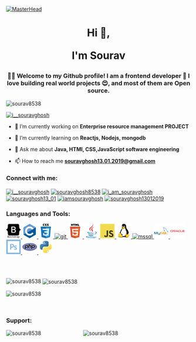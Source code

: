 [![MasterHead](https://media.geeksforgeeks.org/wp-content/cdn-uploads/20220416200936/Top-10-Front-End-Developer-Skills-That-You-Need-in-2022.png)](https://rishavchanda.io)
<h1 align="center">Hi 👋,<p> I'm Sourav</p> </h1>
<h3 align="center">🙏🏻 Welcome to my Github profile!
I am a frontend developer 🚀 I love building real world projects 😍, and most of them are Open source.</h3>

<p align="left"> <img src="https://komarev.com/ghpvc/?username=sourav8538&label=Profile%20views&color=0e75b6&style=flat" alt="sourav8538" /> </p>

<p align="left"> <a href="https://twitter.com/i__souravghosh" target="blank"><img src="https://img.shields.io/twitter/follow/i__souravghosh?logo=twitter&style=for-the-badge" alt="i__souravghosh" /></a> </p>

- 🔭 I’m currently working on  **Enterprise resource management PROJECT**

- 🌱 I’m currently learning  on **Reactjs, Nodejs, mongodb**

- 💬 Ask me about   **Java, HTMl, CSS,JavaScript software engineering**

- 📫 How to reach me **souravghosh13.01.2019@gmail.com**

<h3 align="left">Connect with me:</h3>
<p align="left">
<a href="https://twitter.com/i__souravghosh" target="blank"><img align="center" src="https://raw.githubusercontent.com/rahuldkjain/github-profile-readme-generator/master/src/images/icons/Social/twitter.svg" alt="i__souravghosh" height="30" width="40" /></a>
<a href="https://linkedin.com/in/souravghosh8538" target="blank"><img align="center" src="https://raw.githubusercontent.com/rahuldkjain/github-profile-readme-generator/master/src/images/icons/Social/linked-in-alt.svg" alt="souravghosh8538" height="30" width="40" /></a>
<a href="https://instagram.com/i_am_souravghosh" target="blank"><img align="center" src="https://raw.githubusercontent.com/rahuldkjain/github-profile-readme-generator/master/src/images/icons/Social/instagram.svg" alt="i_am_souravghosh" height="30" width="40" /></a>
<a href="https://www.hackerrank.com/souravghosh13_01" target="blank"><img align="center" src="https://raw.githubusercontent.com/rahuldkjain/github-profile-readme-generator/master/src/images/icons/Social/hackerrank.svg" alt="souravghosh13_01" height="30" width="40" /></a>
<a href="https://www.leetcode.com/iamsouravghosh" target="blank"><img align="center" src="https://raw.githubusercontent.com/rahuldkjain/github-profile-readme-generator/master/src/images/icons/Social/leet-code.svg" alt="iamsouravghosh" height="30" width="40" /></a>
<a href="https://auth.geeksforgeeks.org/user/souravghosh13012019" target="blank"><img align="center" src="https://raw.githubusercontent.com/rahuldkjain/github-profile-readme-generator/master/src/images/icons/Social/geeks-for-geeks.svg" alt="souravghosh13012019" height="30" width="40" /></a>
</p>

<h3 align="left">Languages and Tools:</h3>
<p align="left"> <a href="https://getbootstrap.com" target="_blank" rel="noreferrer"> <img src="https://raw.githubusercontent.com/devicons/devicon/master/icons/bootstrap/bootstrap-plain-wordmark.svg" alt="bootstrap" width="40" height="40"/> </a> <a href="https://www.cprogramming.com/" target="_blank" rel="noreferrer"> <img src="https://raw.githubusercontent.com/devicons/devicon/master/icons/c/c-original.svg" alt="c" width="40" height="40"/> </a> <a href="https://www.w3schools.com/css/" target="_blank" rel="noreferrer"> <img src="https://raw.githubusercontent.com/devicons/devicon/master/icons/css3/css3-original-wordmark.svg" alt="css3" width="40" height="40"/> </a> <a href="https://git-scm.com/" target="_blank" rel="noreferrer"> <img src="https://www.vectorlogo.zone/logos/git-scm/git-scm-icon.svg" alt="git" width="40" height="40"/> </a> <a href="https://www.w3.org/html/" target="_blank" rel="noreferrer"> <img src="https://raw.githubusercontent.com/devicons/devicon/master/icons/html5/html5-original-wordmark.svg" alt="html5" width="40" height="40"/> </a> <a href="https://www.java.com" target="_blank" rel="noreferrer"> <img src="https://raw.githubusercontent.com/devicons/devicon/master/icons/java/java-original.svg" alt="java" width="40" height="40"/> </a> <a href="https://developer.mozilla.org/en-US/docs/Web/JavaScript" target="_blank" rel="noreferrer"> <img src="https://raw.githubusercontent.com/devicons/devicon/master/icons/javascript/javascript-original.svg" alt="javascript" width="40" height="40"/> </a> <a href="https://www.linux.org/" target="_blank" rel="noreferrer"> <img src="https://raw.githubusercontent.com/devicons/devicon/master/icons/linux/linux-original.svg" alt="linux" width="40" height="40"/> </a> <a href="https://www.microsoft.com/en-us/sql-server" target="_blank" rel="noreferrer"> <img src="https://www.svgrepo.com/show/303229/microsoft-sql-server-logo.svg" alt="mssql" width="40" height="40"/> </a> <a href="https://www.mysql.com/" target="_blank" rel="noreferrer"> <img src="https://raw.githubusercontent.com/devicons/devicon/master/icons/mysql/mysql-original-wordmark.svg" alt="mysql" width="40" height="40"/> </a> <a href="https://www.oracle.com/" target="_blank" rel="noreferrer"> <img src="https://raw.githubusercontent.com/devicons/devicon/master/icons/oracle/oracle-original.svg" alt="oracle" width="40" height="40"/> </a> <a href="https://www.photoshop.com/en" target="_blank" rel="noreferrer"> <img src="https://raw.githubusercontent.com/devicons/devicon/master/icons/photoshop/photoshop-line.svg" alt="photoshop" width="40" height="40"/> </a> <a href="https://www.php.net" target="_blank" rel="noreferrer"> <img src="https://raw.githubusercontent.com/devicons/devicon/master/icons/php/php-original.svg" alt="php" width="40" height="40"/> </a> <a href="https://www.python.org" target="_blank" rel="noreferrer"> <img src="https://raw.githubusercontent.com/devicons/devicon/master/icons/python/python-original.svg" alt="python" width="40" height="40"/> </a> </p>

<br><br>

<p><img align="left" src="https://github-readme-stats.vercel.app/api/top-langs?username=sourav8538&show_icons=true&locale=en&layout=compact" alt="sourav8538" /></p>

<p>&nbsp;<img align="center" src="https://github-readme-stats.vercel.app/api?username=sourav8538&show_icons=true&locale=en" alt="sourav8538" /></p>

<p><img align="center" src="https://github-readme-streak-stats.herokuapp.com/?user=sourav8538&" alt="sourav8538" /></p>
<br>
<h3 align="left">Support:</h3>
<p><a href="https://www.buymeacoffee.com/sourav8538"> <img align="left" src="https://cdn.buymeacoffee.com/buttons/v2/default-yellow.png" height="50" width="210" alt="sourav8538" /></a><a href="https://ko-fi.com/sourav8538"> <img align="left" src="https://cdn.ko-fi.com/cdn/kofi3.png?v=3" height="50" width="210" alt="sourav8538" /></a></p>
